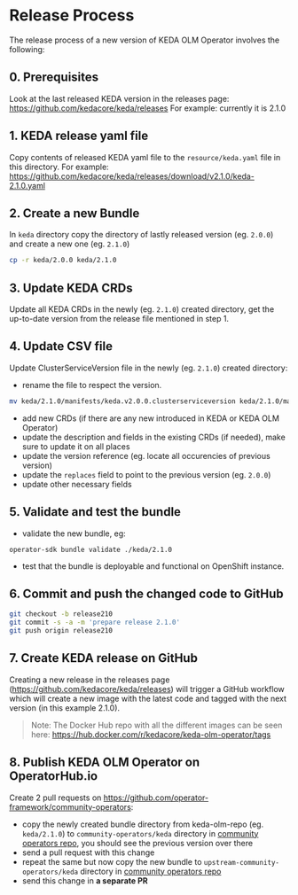 # Release Process

The release process of a new version of KEDA OLM Operator involves the following:

## 0. Prerequisites

Look at the last released KEDA version in the releases page: https://github.com/kedacore/keda/releases
For example: currently it is 2.1.0

## 1. KEDA release yaml file

Copy contents of released KEDA yaml file to the `resource/keda.yaml` file in this directory.
For example: https://github.com/kedacore/keda/releases/download/v2.1.0/keda-2.1.0.yaml

## 2. Create a new Bundle

In `keda` directory copy the directory of lastly released version (eg. `2.0.0`) and create a new one (eg. `2.1.0`)
```bash
cp -r keda/2.0.0 keda/2.1.0
```

## 3. Update KEDA CRDs
Update all KEDA CRDs in the newly (eg. `2.1.0`) created directory, get the up-to-date version from the release file mentioned in step 1.

## 4. Update CSV file
Update ClusterServiceVersion file in the newly (eg. `2.1.0`) created directory:
- rename the file to respect the version.
```bash
mv keda/2.1.0/manifests/keda.v2.0.0.clusterserviceversion keda/2.1.0/manifests/keda.v2.1.0.clusterserviceversion
```
- add new CRDs (if there are any new introduced in KEDA or KEDA OLM Operator)
- update the description and fields in the existing CRDs (if needed), make sure to update it on all places
- update the version reference (eg. locate all occurencies of previous version)
- update the `replaces` field to point to the previous version (eg. `2.0.0`)
- update other necessary fields

## 5. Validate and test the bundle
- validate the new bundle, eg:
```
operator-sdk bundle validate ./keda/2.1.0
```
- test that the bundle is deployable and functional on OpenShift instance.

## 6. Commit and push the changed code to GitHub
```bash
git checkout -b release210
git commit -s -a -m 'prepare release 2.1.0'
git push origin release210
```

## 7. Create KEDA release on GitHub

Creating a new release in the releases page (https://github.com/kedacore/keda/releases) will trigger a GitHub workflow which will create a new image with the latest code and tagged with the next version (in this example 2.1.0).

> Note: The Docker Hub repo with all the different images can be seen here: https://hub.docker.com/r/kedacore/keda-olm-operator/tags


## 8. Publish KEDA OLM Operator on OperatorHub.io
Create 2 pull requests on https://github.com/operator-framework/community-operators:
- copy the newly created bundle directory from keda-olm-repo (eg. `keda/2.1.0`) to `community-operators/keda` directory in [community operators repo](https://github.com/operator-framework/community-operators), you should see the previous version over there 
- send a pull request with this change
- repeat the same but now copy the new bundle to `upstream-community-operators/keda` directory in [community operators repo](https://github.com/operator-framework/community-operators)
- send this change in **a separate PR**
